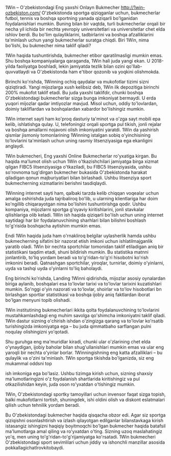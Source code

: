 
1Win – O'zbekistondagi Eng yaxshi Onlayn Bukmecher
http://1win-ozbekiston.com/
O'zbekistonda sportga qiziqganlar uchun, bukmecherlar futbol, tennis va boshqa sportning yanada qiziqarli bo'lganidan foydalanishlari mumkin. Buning bilan bir vaqtda, turli bukmecherlar orqali bir necha yil ichida bir nechta yevropiy universitetlari va universitetlar chet elda ishlov berdi. Bu bo'lim qulayliklarini, tadbirlarini va boshqa afzalliklarini ta'minlash uchun yangi bukmecherlar suratga chiqdi. Biri 1Win, nima bo'lishi, bu bukmecher nima taklif qiladi?

1Win haqida tushuntirishda, bukmecher etibor qaratilmasligi mumkin emas. Shu boshqa kompaniyalarga qaraganda, 1Win hali juda yangi ekan. U 2018-yilda faoliyatga boshladi, lekin jamiyatda tezlik bilan ozini qo'llab-quvvatlaydi va O'zbekistonda ham e'tibor qozonib va yoqkini olishmokda.

Birinchi ko'rishda, 1Winning ochiq qaydalar va mukofotlar tizimi sizni qiziqtiradi. Yangi mijozlarga xush kelibsiz deb, 1Win ilk depozitiga birinchi 200% mukofot taklif etadi. Bu juda yaxshi taklifdir, chunki boshqa O'zbekistondagi bukmecherlar sizga bunga imkoniyat bermaydi. U erda yuqori mijozlar qadar imtiyozlar mavjud. Misol uchun, oddiy to'lovlardan, doimiy takliflardan va boshqalardan xabardor bo'lishingiz mumkin.

1Win internet sayti ham ko'proq dasturiy ta'minot va o'zga sayt mobili epa kelib, ishlatishga qulay. U, telefoningiz orqali sportga pul tikish, jonli rejalar va boshqa amallarni nojavoni olish imkoniyatini yaratdi. 1Win da yashirish qismlar jismoniy tomonlarining 1Winning istalgan sobiq o'yinchisining to'lovlarini ta'minlash uchun uning rasmiy litsenziyasiga ega ekanligini anglaydi.

1Win bukmecheri, Eng yaxshi Online Bukmecherlar ro'yxatiga kirgan. Bu haqida ma'lumot olish uchun 1Win o'tkazishchilari jamiyatga birga xizmat qilgan FIBC5 litsenziyasiga o'tkaziladi, bu FIBC5 litsenziyasida, ushbu so'rovnoma tug'dirgan bukmecher bukasida O'zbekistonda harakat qiladigan qonun majburiyatlari bilan birlashadi. Ushbu litsenziya sport bukmecherning xizmatlarini berishni tasdiqlaydi.

1Winning internet sayti ham, qalbaki tarzda kelib chiqqan voqealar uchun amalga oshirishda juda tajribaliroq bo'lib, u ularning klientlariga har doim ko'ngillib chiqarayotgan nima bo'lishini tushuntirishga qodir. Ushbu kompaniya, mijozlarni sportga g'oyaviy kiritishlarini, jonli stavkalar qilishlariga olib keladi. 1Win ish haqida qiziqarli bo'lish uchun uning internet saytidagi har bir foydalanuvchining sharhlari bilan bilishni boshlash to'g'risida boshqacha aytishim mumkin emas.

Endi 1Win haqida juda ham o'rnakliroq belgilar uylasherlik hamda ushbu bukmecherning sifatini bir nazorat etish imkoni uchun ishlatilmajganlik yaratib oladi. 1Win bir nechta sportchilar tomonidan taklif etiladigan aniq bir statistikani taqdim etadi, shuni bildirish mumkin. Bu statistika matnni jonlantirib, to'liq yordam beradi va to'g'ridan-to'g'ri hisobotni ko'rish imkonini beradi. Qatnashgan sportchilar, yiroqlar, turnirlar, doimiy o'yinlarni, uyda va tashqi uyda o'yinlarni to'liq baholaydi.

Eng birinchi ko'rishda, Landing 1Winni qidirishda, mijozlar asosiy oynalardan biriga aylanib, boshqalari esa to'lovlar tarixi va to'lovlar tarixini kuzatishlari mumkin. So'nggi o'yin nazorati va to'lovlar, shoirlar va to'lov hisobotlari bn birlashgan sportlar statistikasi va boshqa ijobiy aniq faktlardan iborat bo'lgan menyuni topib olishadi.

1Win institutining bukmecherlari ikkita qolta foydalanuvchining to'lovlarini mustahkamlashdagi eng muhim savolga qo'shimcha imkoniyatni taklif qiladi. 1Win dastur sizning o'chirish ishdan o'zingizga qarang va to'lovlar ko'rsatib turishingizda imkoniyatga ega – bu juda qimmatbaho sarflangan pulni noqulay olishingizni yo'qotadi.

Shu guruhga eng ma'muridlar kiradi, chunki ular o'zlarining chet elda o'ynaydigan, ijobiy baholar bilan shug'ullanishlari mumkin emas va ular eng yaroqli bir nechta o'yinlar borlar. 1Winningishning eng katta afzalliklari – bu qulaylik va o'zini ta'minlash. 1Win sportga tikishda bo'lganizda, siz eng mukammal oddsni top


ish imkoniga ega bo'lasiz. Ushbu tizimga kirish uchun, sizning shaxsiy ma'lumotlaringizni o'z foydalanish shartlarida kiritishingiz va pul otkazilishidan keyin, juda oson ro'yxatdan o'tishingiz mumkin.

1Win, O'zbekistondagi sportky tamoyillari uchun invensor faqat sizga topish, balki mukofotlarni tortish, shuningdek, ishi oldini olish va diskont eslatmalari qilish uchun tehnilik yordam beradi.

Bu O'zbekistondagi bukmecher haqida qisqacha obzor edi. Agar siz sportga qiziqishni osonlashtirish va izlash qilayotgan edilganlar bilanstavkaga kirish istasangiz ishingizni haqiqiy boyitmoqchi bo'lgan bukmecher haqida batafsil ma'lumotlarga amal qiling va ro'yxatdan o'ting. Sizning uzoq maslahatingiz yo'q, men uning to'g'ridan-to'g'rijamiyatga ko'rsatadi. 1Win bukmecheri O'zbekistondagi sport sevimlilari uchun jiddiy va ishonchli manzillar asosida pokkallagichatlrovkitobaydi.
